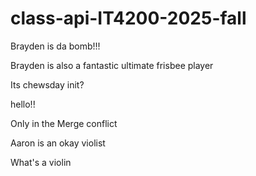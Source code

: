 # class-api-IT4200-2025-fall

Brayden is da bomb!!!

Brayden is also a fantastic ultimate frisbee player

Its chewsday init?

hello!!

Only in the Merge conflict

Aaron is an okay violist

What's a violin
